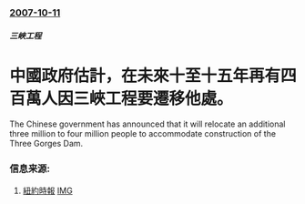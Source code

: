 ### [2007-10-11](/news/2007/10/11/index.md)

##### 三峽工程
# 中國政府估計，在未來十至十五年再有四百萬人因三峽工程要遷移他處。

The Chinese government has announced that it will relocate an additional three million to four million people to accommodate construction of the Three Gorges Dam.


### 信息来源:

1. [紐約時報](http://www.nytimes.com/2007/10/12/world/asia/12china.html?ref=world) [IMG](https://static01.nyt.com/images/icons/t_logo_291_black.png)
